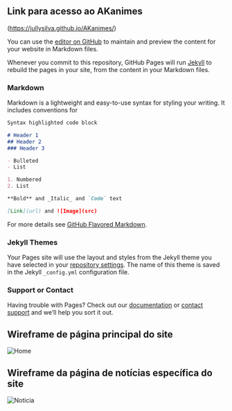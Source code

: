 ## Link para acesso ao AKanimes

(https://jullysilva.github.io/AKanimes/)

You can use the [editor on GitHub](https://github.com/jullysilva/AKanimes/edit/master/README.md) to maintain and preview the content for your website in Markdown files.

Whenever you commit to this repository, GitHub Pages will run [Jekyll](https://jekyllrb.com/) to rebuild the pages in your site, from the content in your Markdown files.

### Markdown

Markdown is a lightweight and easy-to-use syntax for styling your writing. It includes conventions for

```markdown
Syntax highlighted code block

# Header 1
## Header 2
### Header 3

- Bulleted
- List

1. Numbered
2. List

**Bold** and _Italic_ and `Code` text

[Link](url) and ![Image](src)
```

For more details see [GitHub Flavored Markdown](https://guides.github.com/features/mastering-markdown/).

### Jekyll Themes

Your Pages site will use the layout and styles from the Jekyll theme you have selected in your [repository settings](https://github.com/jullysilva/AKanimes/settings). The name of this theme is saved in the Jekyll `_config.yml` configuration file.

### Support or Contact

Having trouble with Pages? Check out our [documentation](https://help.github.com/categories/github-pages-basics/) or [contact support](https://github.com/contact) and we’ll help you sort it out.

## Wireframe de página principal do site

![Home](https://user-images.githubusercontent.com/42702863/66725363-98f6be80-ee07-11e9-9ca1-ed511eb1d56e.png)

## Wireframe da página de notícias específica do site

![Noticia](https://user-images.githubusercontent.com/42702863/66725402-099ddb00-ee08-11e9-9391-998593190927.png)
